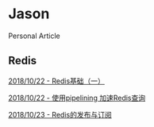 # Jason
Personal Article

## Redis

[2018/10/22 - Redis基础（一）](https://github.com/ScnuWang/Jason/issues/1)

[2018/10/22 - 使用pipelining 加速Redis查询](https://github.com/ScnuWang/Jason/issues2)

[2018/10/23 - Redis的发布与订阅](https://github.com/ScnuWang/Jason/issues/3)
